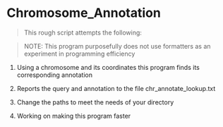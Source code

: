 # Chromosome_Annotation

> This rough script attempts the following:

> NOTE: This program purposefully does not use formatters as an experiment in programming efficiency

1. Using a chromosome and its coordinates this program finds its corresponding annotation

2. Reports the query and annotation to the file chr_annotate_lookup.txt

3. Change the paths to meet the needs of your directory

4. Working on making this program faster
